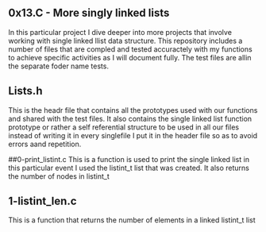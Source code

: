 ## 0x13.C - More singly linked lists
In this particular project I dive deeper into more projects that involve working with single linked llist data structure.
This repository includes a number of files that are compled and tested accuractely with my functions to achieve specific activities as I will document fully.
The test files are allin the separate foder name tests.

## Lists.h
This is the headr file that contains all the prototypes used with our functions and shared with the test files.
It also contains the single linked list function prototype or rather a self referential structure to be used in all our files instead of writing it in every singlefile I put it in the header file so as to avoid errors aand repetition.

##0-print_listint.c
This is a function is used to print the single linked list in this particular event I used the listint_t list that was created.
It also returns the number of nodes in listint_t

## 1-listint_len.c
This is a function that returns the number of elements in a linked listint_t list
